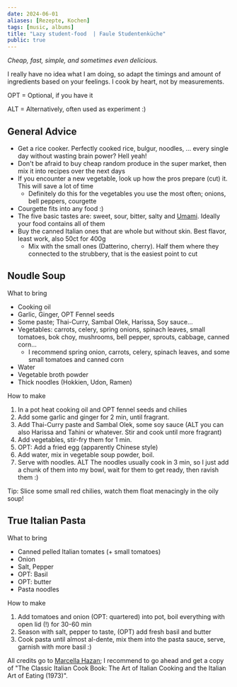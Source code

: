 ```yaml
---
date: 2024-06-01
aliases: [Rezepte, Kochen]
tags: [music, albums]
title: "Lazy student-food  | Faule Studentenküche"
public: true
---
```


_Cheap, fast, simple, and sometimes even delicious._

I really have no idea what I am doing, so adapt the timings and amount of ingredients based on your feelings. 
I cook by heart, not by measurements.

OPT = Optional, if you have it

ALT = Alternatively, often used as experiment :)

## General Advice

- Get a rice cooker. Perfectly cooked rice, bulgur, noodles, ... every single day without wasting brain power? Hell yeah!
- Don't be afraid to buy cheap random produce in the super market, then mix it into recipes over the next days
- If you encounter a new vegetable, look up how the pros prepare (cut) it. This will save a lot of time
  - Definitely do this for the vegetables you use the most often; onions, bell peppers, courgette
- Courgette fits into any food :)
- The five basic tastes are: sweet, sour, bitter, salty and [Umami](https://en.wikipedia.org/wiki/Umami). Ideally your food contains all of them
- Buy the canned Italian ones that are whole but without skin. Best flavor, least work, also 50ct for 400g
  - Mix with the small ones (Datterino, cherry). Half them where they connected to the strubbery, that is the easiest point to cut 


## Noudle Soup

What to bring

- Cooking oil
- Garlic, Ginger, OPT Fennel seeds
- Some paste; Thai-Curry, Sambal Olek, Harissa, Soy sauce...
- Vegetables: carrots, celery, spring onions, spinach leaves, small tomatoes, bok choy, mushrooms, bell pepper, sprouts, cabbage, canned corn...
  - I recommend spring onion, carrots, celery, spinach leaves, and some small tomatoes and canned corn
- Water
- Vegetable broth powder
- Thick noodles (Hokkien, Udon, Ramen)

How to make

1. In a pot heat cooking oil and OPT fennel seeds and chilies
2. Add some garlic and ginger for 2 min, until fragrant.
3. Add Thai-Curry paste and Sambal Olek, some soy sauce (ALT you can also Harissa and Tahini or whatever. Stir and cook until more fragrant)
4. Add vegetables, stir-fry them for 1 min.
6. OPT: Add a fried egg (apparently Chinese style)
5. Add water, mix in vegetable soup powder, boil.
7. Serve with noodles. ALT The noodles usually cook in 3 min, so I just add a chunk of them into my bowl, wait for them to get ready, then ravish them :)

Tip: Slice some small red chilies, watch them float menacingly in the oily soup!

## True Italian Pasta
What to bring

- Canned pelled Italian tomates (+ small tomatoes)
- Onion
- Salt, Pepper
- OPT: Basil
- OPT: butter
- Pasta noodles

How to make

1. Add tomatoes and onion (OPT: quartered) into pot, boil everything with open lid (!) for 30-60 min
2. Season with salt, pepper to taste, (OPT) add fresh basil and butter 
3. Cook pasta until almost al-dente, mix them into the pasta sauce, serve, garnish with more basil :)

All credits go to [Marcella Hazan](https://en.wikipedia.org/wiki/Marcella_Hazan); I recommend to go ahead and get a copy of "The Classic Italian Cook Book: The Art of Italian Cooking and the Italian Art of Eating (1973)".
